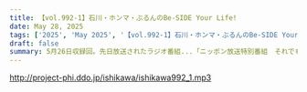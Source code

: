 ```yaml
---
title: 【vol.992-1】石川・ホンマ・ぶるんのBe-SIDE Your Life!
date: May 28, 2025
tags: ['2025', 'May 2025', '【vol.992-1】石川・ホンマ・ぶるんのBe-SIDE Your Lif']
draft: false
summary: 5月26日収録回。先日放送されたラジオ番組...「ニッポン放送特別番組　それでも桜は開花する～岩手県大船渡市 山林火災の現場から～」出演：上柳昌彦さん、構成：弊社石川が担当しました。→ラジコで聴く（リンクへ飛ぶ）本ポッドキャストにて制作エピソードなどをご紹介しています。
---
```


http://project-phi.ddo.jp/ishikawa/ishikawa992_1.mp3